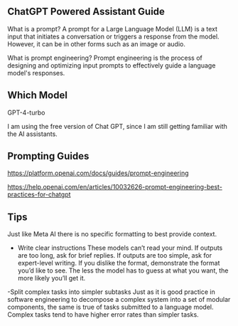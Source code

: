## ChatGPT Powered Assistant Guide

What is a prompt? 
A prompt for a Large Language Model (LLM) is a text input that initiates a conversation or triggers a response from the model. However, it can be in other forms such as an image or audio.

 

What is prompt engineering?
Prompt engineering is the process of designing and optimizing input prompts to effectively guide a language model's responses.

## Which Model
GPT-4-turbo

I am using the free version of Chat GPT, since I am still getting familiar with the AI assistants.

## Prompting Guides
https://platform.openai.com/docs/guides/prompt-engineering

https://help.openai.com/en/articles/10032626-prompt-engineering-best-practices-for-chatgpt

## Tips

Just like Meta AI there is no specific formatting to best provide context.

- Write clear instructions
These models can’t read your mind. If outputs are too long, ask for brief replies. If outputs are too simple, ask for expert-level writing. If you dislike the format, demonstrate the format you’d like to see. The less the model has to guess at what you want, the more likely you’ll get it.

-Split complex tasks into simpler subtasks
Just as it is good practice in software engineering to decompose a complex system into a set of modular components, the same is true of tasks submitted to a language model. Complex tasks tend to have higher error rates than simpler tasks. 

